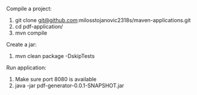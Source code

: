 Compile a project:
1. git clone git@github.com:milosstojanovic2318s/maven-applications.git
2. cd pdf-application/
3. mvn compile

Create a jar:
1. mvn clean package -DskipTests

Run application:
1. Make sure port 8080 is available
2. java -jar pdf-generator-0.0.1-SNAPSHOT.jar
